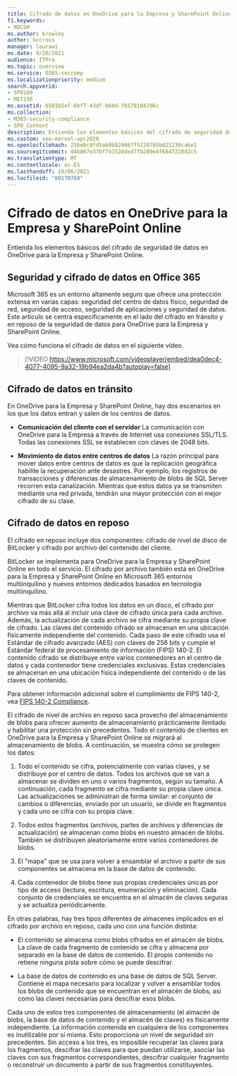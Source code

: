 ```yaml
---
title: Cifrado de datos en OneDrive para la Empresa y SharePoint Online
f1.keywords:
- NOCSH
ms.author: krowley
author: kccross
manager: laurawi
ms.date: 9/20/2021
audience: ITPro
ms.topic: overview
ms.service: O365-seccomp
ms.localizationpriority: medium
search.appverid:
- SPO160
- MET150
ms.assetid: 6501b5ef-6bf7-43df-b60d-f65781847d6c
ms.collection:
- M365-security-compliance
- SPO_Content
description: Entienda los elementos básicos del cifrado de seguridad de datos en OneDrive para la Empresa y SharePoint Online.
ms.custom: seo-marvel-apr2020
ms.openlocfilehash: 25bebc8fd5ab9b820667f5220785b021230ca6e1
ms.sourcegitcommit: d4b867e37bf741528ded7fb289e4f6847228d2c5
ms.translationtype: MT
ms.contentlocale: es-ES
ms.lasthandoff: 10/06/2021
ms.locfileid: "60170768"
---
```

# <a name="data-encryption-in-onedrive-for-business-and-sharepoint-online"></a>Cifrado de datos en OneDrive para la Empresa y SharePoint Online

Entienda los elementos básicos del cifrado de seguridad de datos en OneDrive para la Empresa y SharePoint Online.
  
## <a name="security-and-data-encryption-in-office-365"></a>Seguridad y cifrado de datos en Office 365

Microsoft 365 es un entorno altamente seguro que ofrece una protección extensa en varias capas: seguridad del centro de datos físico, seguridad de red, seguridad de acceso, seguridad de aplicaciones y seguridad de datos. Este artículo se centra específicamente en el lado del cifrado en tránsito y en reposo de la seguridad de datos para OneDrive para la Empresa y SharePoint Online.
  
Vea cómo funciona el cifrado de datos en el siguiente vídeo.
  
> [!VIDEO https://www.microsoft.com/videoplayer/embed/dea0dec4-4077-4095-9a32-19b94ea2da4b?autoplay=false]
  
## <a name="encryption-of-data-in-transit"></a>Cifrado de datos en tránsito

En OneDrive para la Empresa y SharePoint Online, hay dos escenarios en los que los datos entran y salen de los centros de datos.
  
- **Comunicación del cliente con el servidor** La comunicación con OneDrive para la Empresa a través de Internet usa conexiones SSL/TLS. Todas las conexiones SSL se establecen con claves de 2048 bits.

- **Movimiento de datos entre centros de datos** La razón principal para mover datos entre centros de datos es que la replicación geográfica habilite la recuperación ante desastres. Por ejemplo, los registros de transacciones y diferencias de almacenamiento de blobs de SQL Server recorren esta canalización. Mientras que estos datos ya se transmiten mediante una red privada, tendrán una mayor protección con el mejor cifrado de su clase. 

## <a name="encryption-of-data-at-rest"></a>Cifrado de datos en reposo

El cifrado en reposo incluye dos componentes: cifrado de nivel de disco de BitLocker y cifrado por archivo del contenido del cliente.
  
BitLocker se implementa para OneDrive para la Empresa y SharePoint Online en todo el servicio. El cifrado por archivo también está en OneDrive para la Empresa y SharePoint Online en Microsoft 365 entornos multiinquilino y nuevos entornos dedicados basados en tecnología multiinquilino.
  
Mientras que BitLocker cifra todos los datos en un disco, el cifrado por archivo va más allá al incluir una clave de cifrado única para cada archivo. Además, la actualización de cada archivo se cifra mediante su propia clave de cifrado. Las claves del contenido cifrado se almacenan en una ubicación físicamente independiente del contenido. Cada paso de este cifrado usa el Estándar de cifrado avanzado (AES) con claves de 256 bits y cumple el Estándar federal de procesamiento de información (FIPS) 140-2. El contenido cifrado se distribuye entre varios contenedores en el centro de datos y cada contenedor tiene credenciales exclusivas. Estas credenciales se almacenan en una ubicación física independiente del contenido o de las claves de contenido.
  
Para obtener información adicional sobre el cumplimiento de FIPS 140-2, vea [FIPS 140-2 Compliance](/previous-versions/sql/sql-server-2008-r2/bb326611(v=sql.105)).
  
El cifrado de nivel de archivo en reposo saca provecho del almacenamiento de blobs para ofrecer aumento de almacenamiento prácticamente ilimitado y habilitar una protección sin precedentes. Todo el contenido de clientes en OneDrive para la Empresa y SharePoint Online se migrará al almacenamiento de blobs. A continuación, se muestra cómo se protegen los datos:
  
1. Todo el contenido se cifra, potencialmente con varias claves, y se distribuye por el centro de datos. Todos los archivos que se van a almacenar se dividen en uno o varios fragmentos, según su tamaño. A continuación, cada fragmento se cifra mediante su propia clave única. Las actualizaciones se administran de forma similar: el conjunto de cambios o diferencias, enviado por un usuario, se divide en fragmentos y cada uno se cifra con su propia clave.

2. Todos estos fragmentos (archivos, partes de archivos y diferencias de actualización) se almacenan como blobs en nuestro almacén de blobs. También se distribuyen aleatoriamente entre varios contenedores de blobs.

3. El "mapa" que se usa para volver a ensamblar el archivo a partir de sus componentes se almacena en la base de datos de contenido.

4. Cada contenedor de blobs tiene sus propias credenciales únicas por tipo de acceso (lectura, escritura, enumeración y eliminación). Cada conjunto de credenciales se encuentra en el almacén de claves seguras y se actualiza periódicamente.

En otras palabras, hay tres tipos diferentes de almacenes implicados en el cifrado por archivo en reposo, cada uno con una función distinta:
  
- El contenido se almacena como blobs cifrados en el almacén de blobs. La clave de cada fragmento de contenido se cifra y almacena por separado en la base de datos de contenido. El propio contenido no retiene ninguna pista sobre cómo se puede descifrar.

- La base de datos de contenido es una base de datos de SQL Server. Contiene el mapa necesario para localizar y volver a ensamblar todos los blobs de contenido que se encuentran en el almacén de blobs, así como las claves necesarias para descifrar esos blobs.

Cada uno de estos tres componentes de almacenamiento (el almacén de blobs, la base de datos de contenido y el almacén de claves) es físicamente independiente. La información contenida en cualquiera de los componentes es inutilizable por sí misma. Esto proporciona un nivel de seguridad sin precedentes. Sin acceso a los tres, es imposible recuperar las claves para los fragmentos, descifrar las claves para que puedan utilizarse, asociar las claves con sus fragmentos correspondientes, descifrar cualquier fragmento o reconstruir un documento a partir de sus fragmentos constituyentes.